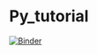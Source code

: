 # Py_tutorial
[![Binder](https://mybinder.org/badge_logo.svg)](https://mybinder.org/v2/gh/xiguabingzi/Py_tutorial/HEAD)

